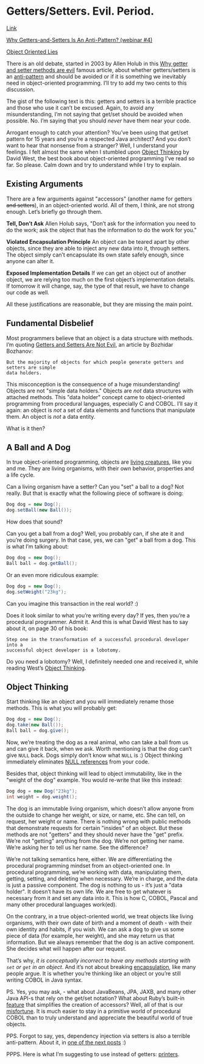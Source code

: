 # Getters/Setters. Evil. Period.

[Link](https://www.yegor256.com/2014/09/16/getters-and-setters-are-evil.html)

[Why Getters-and-Setters Is An Anti-Pattern? (webinar #4)](https://www.youtube.com/watch?v=WSgP85kr6eU)

[Object Oriented Lies](https://www.youtube.com/watch?v=F4N25kZ2zQU)

There is an old debate, started in 2003 by Allen Holub in this
[Why getter and setter methods are evil](http://www.javaworld.com/article/2073723/core-java/why-getter-and-setter-methods-are-evil.html)
famous article, about whether getters/setters is an
[anti-pattern](https://www.yegor256.com/2016/02/03/design-patterns-and-anti-patterns.html)
and should be avoided or if it is something we inevitably need in object-oriented
programming. I’ll try to add my two cents to this discussion.

The gist of the following text is this: getters and setters is a terrible practice and
those who use it can’t be excused. Again, to avoid any misunderstanding,
I’m not saying that get/set should be avoided when possible. No. I’m saying that you
should *never* have them near your code.

Arrogant enough to catch your attention? You’ve been using that get/set pattern for
15 years and you’re a respected Java architect? And you don’t want to hear that
nonsense from a stranger? Well, I understand your feelings. I felt almost the same
when I stumbled upon
[Object Thinking](http://amzn.to/266oJr4) by David West, the best book about
object-oriented programming I’ve read so far. So please. Calm down and try to
understand while I try to explain.


## Existing Arguments

There are a few arguments against "accessors" (another name for getters
~~and setters~~), in an object-oriented world. All of them, I think, are not strong
enough. Let’s briefly go through them.

**Tell, Don’t Ask** Allen Holub says, "Don’t ask for the information you need to do
the work; ask the object that has the information to do the work for you."

**Violated Encapsulation Principle** An object can be teared apart by other objects,
since they are able to inject any new data into it, through setters. The object
simply can’t encapsulate its own state safely enough, since anyone can alter it.

**Exposed Implementation Details** If we can get an object out of another object, we
are relying too much on the first object’s implementation details. If tomorrow it
will change, say, the type of that result, we have to change our code as well.

All these justifications are reasonable, but they are missing the main point.


## Fundamental Disbelief

Most programmers believe that an object is a data structure with methods. I’m quoting
[Getters and Setters Are Not Evil](http://java.dzone.com/articles/getters-and-setters-are-not),
an article by Bozhidar Bozhanov:

```
But the majority of objects for which people generate getters and setters are simple
data holders.
```

This misconception is the consequence of a huge misunderstanding! Objects are not
"simple data holders." Objects are *not* data structures with attached methods. This
"data holder" concept came to object-oriented programming from procedural languages,
especially C and COBOL. I’ll say it again: an object is *not* a set of data elements
and functions that manipulate them. An object is *not* a data entity.

What is it then?


## A Ball and A Dog

In true object-oriented programming, objects are
[living creatures](https://www.yegor256.com/2014/11/20/seven-virtues-of-good-object.html),
like you and me. They are living organisms, with their own behavior, properties and
a life cycle.

Can a living organism have a setter? Can you "set" a ball to a dog? Not really. But
that is exactly what the following piece of software is doing:

```java
Dog dog = new Dog();
dog.setBall(new Ball());
```

How does that sound?

Can you get a ball from a dog? Well, you probably can, if she ate it and you’re
doing surgery. In that case, yes, we can "get" a ball from a dog. This is what I’m
talking about:

```java
Dog dog = new Dog();
Ball ball = dog.getBall();
```

Or an even more ridiculous example:

```java
Dog dog = new Dog();
dog.setWeight("23kg");
```

Can you imagine this transaction in the real world? :)

Does it look similar to what you’re writing every day? If yes, then you’re a
procedural programmer. Admit it. And this is what David West has to say about it, on
page 30 of his book:

```
Step one in the transformation of a successful procedural developer into a
successful object developer is a lobotomy.
```

Do you need a lobotomy? Well, I definitely needed one and received it, while reading
West’s [Object Thinking](http://amzn.to/266oJr4).


## Object Thinking

Start thinking like an object and you will immediately rename those methods. This is what you will probably get:

```java
Dog dog = new Dog();
dog.take(new Ball());
Ball ball = dog.give();
```

Now, we’re treating the dog as a real animal, who can take a ball from us and can
give it back, when we ask. Worth mentioning is that the dog can’t give `NULL` back.
Dogs simply don’t know what `NULL` is :) Object thinking immediately eliminates
[NULL references](https://www.yegor256.com/2014/05/13/why-null-is-bad.html)
from your code.

Besides that, object thinking will lead to object immutability, like in the "weight
of the dog" example. You would re-write that like this instead:

```java
Dog dog = new Dog("23kg");
int weight = dog.weight();
```

The dog is an immutable living organism, which doesn’t allow anyone from the outside
to change her weight, or size, or name, etc. She can tell, on request, her weight or
name. There is nothing wrong with public methods that demonstrate requests for
certain "insides" of an object. But these methods are not "getters" and they should
never have the "get" prefix. We’re not "getting" anything from the dog. We’re not
getting her name. We’re asking her to tell us her name. See the difference?

We’re not talking semantics here, either. We are differentiating the procedural
programming mindset from an object-oriented one. In procedural programming, we’re
working with data, manipulating them, getting, setting, and deleting when necessary.
We’re in charge, and the data is just a passive component. The dog is nothing
to us - it’s just a "data holder". It doesn’t have its own life. We are free to get
whatever is necessary from it and set any data into it. This is how C, COBOL, Pascal
and many other procedural languages work(ed).

On the contrary, in a true object-oriented world, we treat objects like living
organisms, with their own date of birth and a moment of death - with their own
identity and habits, if you wish. We can ask a dog to give us some piece of data
(for example, her weight), and she may return us that information. But we always
remember that the dog is an active component. She decides what will happen after our
request.

That’s why, *it is conceptually incorrect to have any methods starting with `set` or
`get` in an object*. And it’s not about breaking
[encapsulation](https://www.yegor256.com/2016/11/21/naked-data.html), like many
people argue. It is whether you’re thinking like an object or you’re still writing
COBOL in Java syntax.

PS. Yes, you may ask, - what about JavaBeans, JPA, JAXB, and many other Java API-s that rely on the get/set notation? What about Ruby’s built-in
[feature](http://ruby-doc.org/docs/ruby-doc-bundle/UsersGuide/rg/accessors.html)
that simplifies the creation of accessors? Well, all of that is our
[misfortune](https://www.yegor256.com/2013/12/29/proto.html). It is much easier to
stay in a primitive world of procedural COBOL than to truly understand and
appreciate the beautiful world of true objects.

PPS. Forgot to say, yes, dependency injection via setters is also a terrible anti-pattern. About it, in
[one of the next posts](https://www.yegor256.com/2014/10/03/di-containers-are-evil.html) :)

PPPS. Here is what I’m suggesting to use instead of getters:
[printers](https://www.yegor256.com/2016/04/05/printers-instead-of-getters.html).
